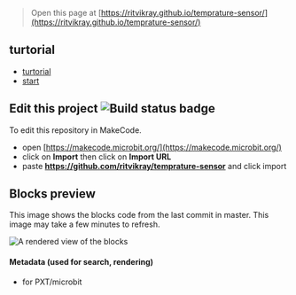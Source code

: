 
> Open this page at [https://ritvikray.github.io/temprature-sensor/](https://ritvikray.github.io/temprature-sensor/)

## turtorial
* [turtorial](https://ritvikray.github.io/temprature-sensor/tutorial)
* [start](https://makecode.microbit.org/#tutorial:github:ritvikray/temprature-sensor/tutorial)

## Edit this project ![Build status badge](https://github.com/ritvikray/temprature-sensor/workflows/MakeCode/badge.svg)

To edit this repository in MakeCode.

* open [https://makecode.microbit.org/](https://makecode.microbit.org/)
* click on **Import** then click on **Import URL**
* paste **https://github.com/ritvikray/temprature-sensor** and click import

## Blocks preview

This image shows the blocks code from the last commit in master.
This image may take a few minutes to refresh.

![A rendered view of the blocks](https://github.com/ritvikray/temprature-sensor/raw/master/.github/makecode/blocks.png)

#### Metadata (used for search, rendering)

* for PXT/microbit
<script src="https://makecode.com/gh-pages-embed.js"></script><script>makeCodeRender("{{ site.makecode.home_url }}", "{{ site.github.owner_name }}/{{ site.github.repository_name }}");</script>
